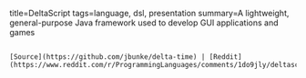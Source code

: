 title=DeltaScript
tags=language, dsl, presentation
summary=A lightweight, general-purpose Java framework used to develop GUI applications and games
~~~~~~

[Source](https://github.com/jbunke/delta-time) | [Reddit](https://www.reddit.com/r/ProgrammingLanguages/comments/1do9jly/deltascript_a_concise_scripting_language_easily/)
